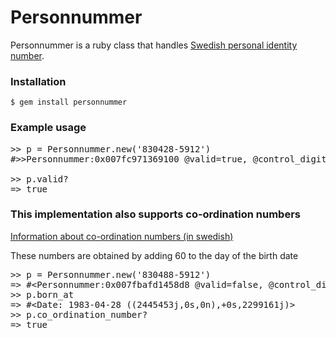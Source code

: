 # Personnummer

Personnummer is a ruby class that handles [Swedish personal identity number](http://en.wikipedia.org/wiki/Personal_identity_number_(Sweden)).

### Installation

    $ gem install personnummer

### Example usage

<pre>&gt;&gt; p = Personnummer.new('830428-5912')
#&gt;&gt;Personnummer:0x007fc971369100 @valid=true, @control_digit=2, @divider="-", @serial=591, @born=#&gt;&gt;PersonnummerDate:0x007fc971368318 @divider="-", @day=28, @month=4, @year=1983&gt; #&lt;, @region="Skaraborgs län", @female=false&gt; #&lt;

&gt;&gt; p.valid?
=&gt; true</pre>
</pre>

### This implementation also supports co-ordination numbers

[Information about co-ordination numbers (in swedish)](https://www.skatteverket.se/rattsinformation/reglerochstallningstaganden/meddelanden/2010/meddelanden2010/skvm201003.5.233f91f71260075abe8800024297.html)

These numbers are obtained by adding 60 to the day of the birth date

<pre>
&gt;&gt; p = Personnummer.new('830488-5912')
=&gt; #&lt;Personnummer:0x007fbafd1458d8 @valid=false, @control_digit=2, @divider="-", @serial=591, @born=#&lt;PersonnummerDate:0x007fbafd144af0 @divider="-", @day=88, @month=4, @year=1983&gt;, @region="Skaraborgs län", @female=false&gt;
&gt;&gt; p.born_at
=&gt; #&lt;Date: 1983-04-28 ((2445453j,0s,0n),+0s,2299161j)&gt;
&gt;&gt; p.co_ordination_number?
=&gt; true
</pre>
